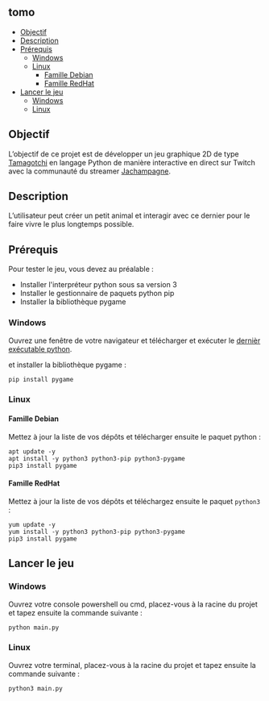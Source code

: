 ## tomo

- [Objectif](#objectif)
- [Description](#description)
- [Prérequis](#prérequis)    
  - [Windows](#windows)    
  - [Linux](#linux)        
    - [Famille Debian](#famille-debian)        
    - [Famille RedHat](#famille-redhat)
- [Lancer le jeu](#lancer-le-jeu)    
  - [Windows](#windows-1)    
  - [Linux](#linux-1)

## Objectif

L’objectif de ce projet est de développer un jeu graphique 2D de type [Tamagotchi](https://fr.wikipedia.org/wiki/Tamagotchi) en langage Python de manière interactive en direct sur Twitch avec la communauté du streamer [Jachampagne](https://www.twitch.tv/jachampagne). 

## Description

L’utilisateur peut créer un petit animal et interagir avec ce dernier pour le faire vivre le plus longtemps possible.

## Prérequis

Pour tester le jeu, vous devez au préalable :
- Installer l'interpréteur python sous sa version 3
- Installer le gestionnaire de paquets python pip
- Installer la bibliothèque pygame

### Windows

Ouvrez une fenêtre de votre navigateur et télécharger et exécuter le [dernièr exécutable python](https://www.python.org/downloads/).

et installer la bibliothèque pygame :

```shell
pip install pygame
```

### Linux

#### Famille Debian

Mettez à jour la liste de vos dépôts et télécharger ensuite le paquet python :

```shell
apt update -y
apt install -y python3 python3-pip python3-pygame
pip3 install pygame
```

#### Famille RedHat

Mettez à jour la liste de vos dépôts et téléchargez ensuite le paquet `python3` :

```shell
yum update -y
yum install -y python3 python3-pip python3-pygame
pip3 install pygame
```

## Lancer le jeu

### Windows

Ouvrez votre console powershell ou cmd, placez-vous à la racine du projet et tapez ensuite la commande suivante :

```
python main.py
```

### Linux

Ouvrez votre terminal, placez-vous à la racine du projet et tapez ensuite la commande suivante :

```
python3 main.py
```
